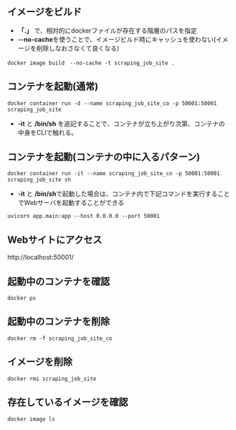 ## イメージをビルド
- **「.」** で、相対的にdockerファイルが存在する階層のパスを指定
- **--no-cache**を使うことで、イメージビルド時にキャッシュを使わない(イメージを削除しなおさなくて良くなる)
 
`docker image build　--no-cache -t scraping_job_site .`

## コンテナを起動(通常)

`docker container run -d --name scraping_job_site_co -p 50001:50001 scraping_job_site`

-  **-it** と **/bin/sh** を追記することで、コンテナが立ち上がり次第、コンテナの中身をCLIで触れる。

## コンテナを起動(コンテナの中に入るパターン)
`docker container run -it --name scraping_job_site_co -p 50001:50001 scraping_job_site sh`

- **-it** と **/bin/sh**で起動した場合は、コンテナ内で下記コマンドを実行することでWebサーバを起動することができる

`uvicorn app.main:app --host 0.0.0.0 --port 50001`

## Webサイトにアクセス

http://localhost:50001/

## 起動中のコンテナを確認
`docker ps`

## 起動中のコンテナを削除
`docker rm -f scraping_job_site_co`

## イメージを削除
`docker rmi scraping_job_site`

## 存在しているイメージを確認
`docker image ls`
